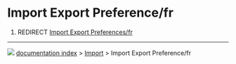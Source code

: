 # Import Export Preference/fr
1.  REDIRECT [Import Export Preferences/fr](Import_Export_Preferences/fr.md)



---
![](images/Button_right.svg) [documentation index](../README.md) > [Import](Import_Workbench.md) > Import Export Preference/fr
